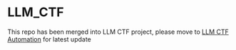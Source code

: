 # LLM_CTF

This repo has been merged into LLM CTF project, please move to [LLM CTF Automation](https://github.com/NYU-LLM-CTF/llm_ctf_automation) for latest update
